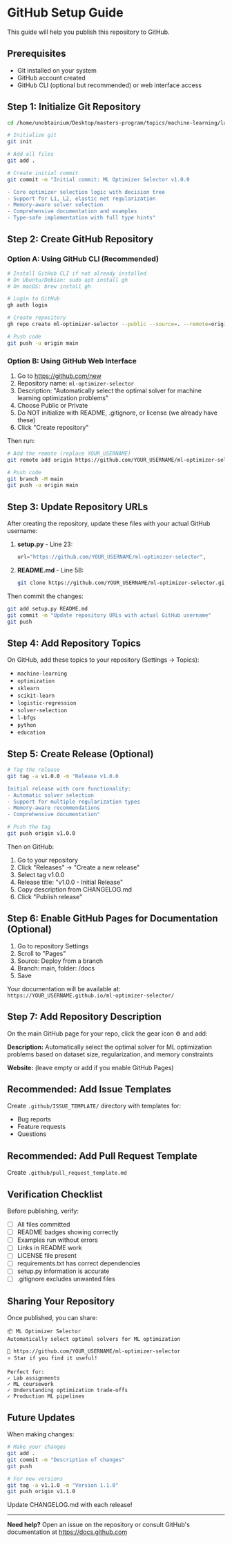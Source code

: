 # GitHub Setup Guide

This guide will help you publish this repository to GitHub.

## Prerequisites

- Git installed on your system
- GitHub account created
- GitHub CLI (optional but recommended) or web interface access

## Step 1: Initialize Git Repository

```bash
cd /home/unobtainium/Desktop/masters-program/topics/machine-learning/labs/ml-optimizer-selector

# Initialize git
git init

# Add all files
git add .

# Create initial commit
git commit -m "Initial commit: ML Optimizer Selector v1.0.0

- Core optimizer selection logic with decision tree
- Support for L1, L2, elastic net regularization
- Memory-aware solver selection
- Comprehensive documentation and examples
- Type-safe implementation with full type hints"
```

## Step 2: Create GitHub Repository

### Option A: Using GitHub CLI (Recommended)

```bash
# Install GitHub CLI if not already installed
# On Ubuntu/Debian: sudo apt install gh
# On macOS: brew install gh

# Login to GitHub
gh auth login

# Create repository
gh repo create ml-optimizer-selector --public --source=. --remote=origin

# Push code
git push -u origin main
```

### Option B: Using GitHub Web Interface

1. Go to https://github.com/new
2. Repository name: `ml-optimizer-selector`
3. Description: "Automatically select the optimal solver for machine learning optimization problems"
4. Choose Public or Private
5. Do NOT initialize with README, .gitignore, or license (we already have these)
6. Click "Create repository"

Then run:
```bash
# Add the remote (replace YOUR_USERNAME)
git remote add origin https://github.com/YOUR_USERNAME/ml-optimizer-selector.git

# Push code
git branch -M main
git push -u origin main
```

## Step 3: Update Repository URLs

After creating the repository, update these files with your actual GitHub username:

1. **setup.py** - Line 23:
   ```python
   url="https://github.com/YOUR_USERNAME/ml-optimizer-selector",
   ```

2. **README.md** - Line 58:
   ```bash
   git clone https://github.com/YOUR_USERNAME/ml-optimizer-selector.git
   ```

Then commit the changes:
```bash
git add setup.py README.md
git commit -m "Update repository URLs with actual GitHub username"
git push
```

## Step 4: Add Repository Topics

On GitHub, add these topics to your repository (Settings → Topics):
- `machine-learning`
- `optimization`
- `sklearn`
- `scikit-learn`
- `logistic-regression`
- `solver-selection`
- `l-bfgs`
- `python`
- `education`

## Step 5: Create Release (Optional)

```bash
# Tag the release
git tag -a v1.0.0 -m "Release v1.0.0

Initial release with core functionality:
- Automatic solver selection
- Support for multiple regularization types
- Memory-aware recommendations
- Comprehensive documentation"

# Push the tag
git push origin v1.0.0
```

Then on GitHub:
1. Go to your repository
2. Click "Releases" → "Create a new release"
3. Select tag v1.0.0
4. Release title: "v1.0.0 - Initial Release"
5. Copy description from CHANGELOG.md
6. Click "Publish release"

## Step 6: Enable GitHub Pages for Documentation (Optional)

1. Go to repository Settings
2. Scroll to "Pages"
3. Source: Deploy from a branch
4. Branch: main, folder: /docs
5. Save

Your documentation will be available at:
`https://YOUR_USERNAME.github.io/ml-optimizer-selector/`

## Step 7: Add Repository Description

On the main GitHub page for your repo, click the gear icon ⚙️ and add:

**Description:** Automatically select the optimal solver for ML optimization problems based on dataset size, regularization, and memory constraints

**Website:** (leave empty or add if you enable GitHub Pages)

## Recommended: Add Issue Templates

Create `.github/ISSUE_TEMPLATE/` directory with templates for:
- Bug reports
- Feature requests
- Questions

## Recommended: Add Pull Request Template

Create `.github/pull_request_template.md`

## Verification Checklist

Before publishing, verify:

- [ ] All files committed
- [ ] README badges showing correctly
- [ ] Examples run without errors
- [ ] Links in README work
- [ ] LICENSE file present
- [ ] requirements.txt has correct dependencies
- [ ] setup.py information is accurate
- [ ] .gitignore excludes unwanted files

## Sharing Your Repository

Once published, you can share:

```
📦 ML Optimizer Selector
Automatically select optimal solvers for ML optimization

🔗 https://github.com/YOUR_USERNAME/ml-optimizer-selector
⭐ Star if you find it useful!

Perfect for:
✓ Lab assignments
✓ ML coursework  
✓ Understanding optimization trade-offs
✓ Production ML pipelines
```

## Future Updates

When making changes:

```bash
# Make your changes
git add .
git commit -m "Description of changes"
git push

# For new versions
git tag -a v1.1.0 -m "Version 1.1.0"
git push origin v1.1.0
```

Update CHANGELOG.md with each release!

---

**Need help?** Open an issue on the repository or consult GitHub's documentation at https://docs.github.com

